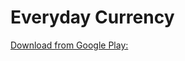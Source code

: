 # Everyday Currency

[Download from Google Play:](https://play.google.com/store/apps/details?id=com.rldev.everyday_currency&hl=en)
